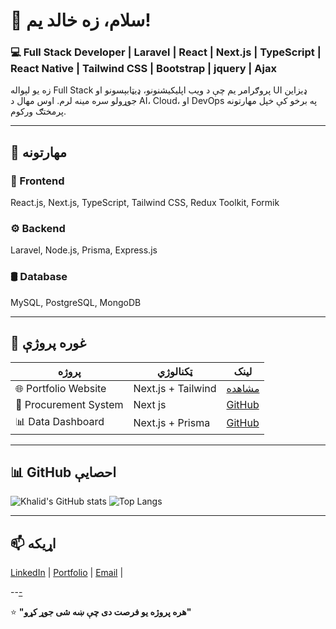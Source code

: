 # 👋 سلام، زه خالد یم!

### 💻 Full Stack Developer | Laravel | React | Next.js | TypeScript | React Native | Tailwind CSS | Bootstrap | jquery | Ajax

زه یو لېواله Full Stack پروګرامر یم چې د ویب اپلیکیشنونو، ډیټابېسونو او UI ډیزاین جوړولو سره مینه لرم.
اوس مهال د AI، Cloud، او DevOps په برخو کې خپل مهارتونه پرمختګ ورکوم.  

---

## 🚀 مهارتونه

### 🎨 Frontend
React.js, Next.js, TypeScript, Tailwind CSS, Redux Toolkit, Formik

### ⚙️ Backend
Laravel, Node.js, Prisma, Express.js

### 🛢️ Database
MySQL, PostgreSQL, MongoDB

---

## 🧩 غوره پروژې

| پروژه | ټکنالوژي | لینک |
|--------|------------|-------|
| 🌐 Portfolio Website | Next.js + Tailwind | [مشاهده](https://khalid.vercel.app) |
| 🧾 Procurement System | Next js | [GitHub](https://github.com/khalidkhairkhawa/procurement-system) |
| 📊 Data Dashboard | Next.js + Prisma | [GitHub](https://github.com/khalidkhairkhawa/dashboard) |

---

## 📊 GitHub احصایې

![Khalid's GitHub stats](https://github-readme-stats.vercel.app/api?username=khalidkhairkhawa&show_icons=true&theme=radical)
![Top Langs](https://github-readme-stats.vercel.app/api/top-langs/?username=khalidkhairkhawa&layout=compact&theme=radical)

---

## 📫 اړیکه

[LinkedIn](https://linkedin.com/in/khalidkhairkhawa) | 
[Portfolio](https://khalid.vercel.app) | 
[Email](mailto:khalid@gmail.com)
|

--[-](https://www.facebook.com/share/17YU1EwNDs/)

⭐ **"هره پروژه یو فرصت دی چې ښه شی جوړ کړو"**
